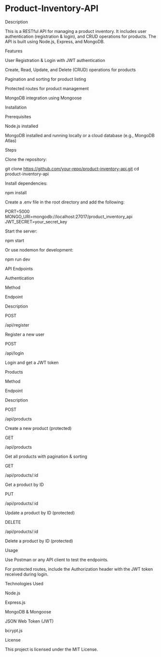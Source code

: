 # Product-Inventory-API

Description

This is a RESTful API for managing a product inventory. It includes user authentication (registration & login), and CRUD operations for products. The API is built using Node.js, Express, and MongoDB.

Features

User Registration & Login with JWT authentication

Create, Read, Update, and Delete (CRUD) operations for products

Pagination and sorting for product listing

Protected routes for product management

MongoDB integration using Mongoose

Installation

Prerequisites

Node.js installed

MongoDB installed and running locally or a cloud database (e.g., MongoDB Atlas)

Steps

Clone the repository:

git clone https://github.com/your-repo/product-inventory-api.git
cd product-inventory-api

Install dependencies:

npm install

Create a .env file in the root directory and add the following:

PORT=5000
MONGO_URI=mongodb://localhost:27017/product_inventory_api
JWT_SECRET=your_secret_key

Start the server:

npm start

Or use nodemon for development:

npm run dev

API Endpoints

Authentication

Method

Endpoint

Description

POST

/api/register

Register a new user

POST

/api/login

Login and get a JWT token

Products

Method

Endpoint

Description

POST

/api/products

Create a new product (protected)

GET

/api/products

Get all products with pagination & sorting

GET

/api/products/:id

Get a product by ID

PUT

/api/products/:id

Update a product by ID (protected)

DELETE

/api/products/:id

Delete a product by ID (protected)

Usage

Use Postman or any API client to test the endpoints.

For protected routes, include the Authorization header with the JWT token received during login.

Technologies Used

Node.js

Express.js

MongoDB & Mongoose

JSON Web Token (JWT)

bcrypt.js

License

This project is licensed under the MIT License.

